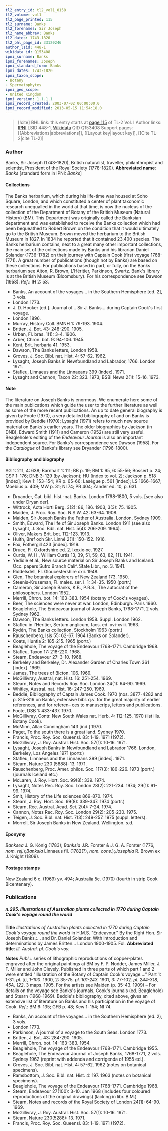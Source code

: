 ```yaml
---
tl2_entry_id: tl2_vol1_0158
tl2_volume: vol1
tl2_page_printed: 115
tl2_surname: Banks
tl2_forenames: Sir Joseph
tl2_name_abbrev: Banks
tl2_dates: 1743-1820
tl2_bhl_page_id: 33120246
author_lsid: 448-1
wikidata_id: Q153408
ipni_surname: Banks
ipni_forenames: Joseph
ipni_standard_form: Banks
ipni_dates: 1743-1820
ipni_taxon_scope: 
- Botany
- Spermatophytes
ipni_geo_scope: 
- United Kingdom
ipni_version: 1.1.1.1
ipni_record_created: 2003-07-02 00:00:00.0
ipni_record_modified: 2013-05-15 11:54:18.0
---
```


> [!cite] BHL link: this entry starts at [page 115](https://www.biodiversitylibrary.org/page/33120246) of TL-2 Vol. I
> Author links: [IPNI](https://www.ipni.org/a/448-1) LSID 448-1, [Wikidata](https://www.wikidata.org/wiki/Q153408) QID Q153408
> Support pages: [[Abbreviations|abbreviations]], [[Layout key|layout key]], [[Cite TL-2|cite TL-2]]

### Author

Banks, Sir Joseph (1743-1820), British naturalist, traveller, philanthropist and scientist, President of the Royal Society (1778-1820). 
**Abbreviated name**: *Banks* \[standard form in IPNI: *Banks*\]

#### Collections

The Banks herbarium, which during his life-time was housed at Soho Square, London, and which constituted a center of plant taxonomic research unequalled in the world at that time, is now the nucleus of the collection of the Department of Botany of the British Museum (Natural History) (BM). This Department was originally called the Banksian department and was established to receive the Banks collection which had been bequeathed to Robert Brown on the condition that it would ultimately go to the British Museum. Brown moved the herbarium to the British Museum in 1827. In 1834 he reported that it contained 23.400 species. The Banks herbarium contains, next to a great many other important collections, the main set of the collections made by Banks and his librarian Daniel Solander (1736-1782) on their journey with Captain Cook (first voyage 1768-1771). A great number of publications (though not by Banks) are based on these collections.
For publications based in part, or fully, on the Banks herbarium see Aiton, R. Brown, L'Héritier, Parkinson, Swartz.
Bank's library is at the British Museum (Bloomsbury). For his correspondence see Dawson (1958).
*Ref*.: IH 2: 53.
- Banks, An account of the voyages... in the Southern Hemisphere \[ed. 2\], 3 vols.
- London 1773.
- J. D. Hooker \[ed.\]. Journal of... Sir J. Banks... during Captain Cook's first voyage.
- London 1896.
- Murray, History Coll. BMNH 1: 79-193. 1904.
- Britten, J. Bot. 43: 248-290. 1905.
- Urban, Fl. bras. 1(1): 3-4. 1906.
- Arber, Chron. bot. 9: 94-106. 1945.
- Kent, Brit. herbaria 41. 1953.
- Dawson, The Banks letters, London 1958.
- Groves, J. Soc. Bibl. nat. Hist. 4: 57-62. 1962.
- Lysaght, Joseph Banks in Newfoundland and Labrador, 1766. London 1971.
- Stafleu, Linnaeus and the Linnaeans 399 (index). 1971.
- Lysaght and Cannon, Taxon 22: 323. 1973; BSBI News 2(1): 15-16. 1973.

#### Note

The literature on Joseph Banks is enormous. We enumerate here some of the main publications which guide the user to the further literature as well as some of the more recent publications. An up to date general biography is given by Foote (1970), a very detailed bibliography of and on Banks is provided by Beddie (1970); Lysaght (1971) refers to much new source material on Banks's earlier years. The older biographies by Jackson (in DNB), Edward Smith (1911) and Cameron (1952) are still very useful. Beaglehole's editing of the *Endeavour Journal* is also an important independent source. For Banks's correspondence see Dawson (1958). For the *Catalogue* of Banks's library see Dryander (1796-1800).

#### Bibliography and biography

AG 1: 211, 4: 638; Barnhart 1: 111; BB p. 19; BM 1: 95, 6: 55-56; Bossert p. 24; CSP 1: 176; DNB 3: 129 (by Jackson); HU \[index to vol. 2\]; Jackson p. 518 \[index\]; Kew 1: 153-154; KR p. 65-66; Lasègue p. 561 \[index\]; LS 1666-1667; Moebius p. 409; MW p. 31; NI 74; PR 404; Zander ed. 10, p. 631.
- Dryander, Cat. bibl. hist.-nat. Banks. London 1798-1800, 5 vols. \[see also under Dryan der\].
- Wittrock, Acta Horti Berg. 3(2): 86, 186. 1903, 3(3): 75. 1905.
- Maiden, J. Proc. Roy. Soc. N.S.W. 42: 63-64. 1908.
- Maiden, Sir Joseph Banks the Father of Australia. London, Sydney 1909.
- Smith, Edward, The life of Sir Joseph Banks. London 1911 (see also Lysaght, J. Soc. Bibl. nat. Hist. 5(4): 206-209. 1964).
- Oliver, Makers Brit. bot. 112-123. 1913.
- Hulth, Bref och Skr. Linné 2(1): 150-152. 1916.
- Fox, Fothergill 423 \[index\]. 1919.
- Druce, Fl. Oxfordshire ed. 2. lxxxix-xc. 1927.
- Curtis, W. H., William Curtis 13, 39, 51, 59, 63, 82, 111. 1941.
- Yedidie et al., New source material on Sir Joseph Banks and Iceland. Occ. papers Sutro Branch Calif. State Libr., no. 3. 1941.
- Riddelsdell, Fl. Gloucestershire cxii. 1948.
- Glen, The botanical explorers of New Zealand 173. 1950.
- Steenis-Kruseman, Fl. males. ser. I. 1: 34-35. 1950 (portr.)
- Cameron, Sir Joseph Banks, K.B., P.R.S., The autocrat of the philosophers. London 1952.
- Merrill, Chron. bot. 14: 163-383. 1954 (botany of Cook's voyages).
- Beer, The sciences were never at war. London, Edinburgh. Paris 1960.
- Beaglehole, The Endeavour journal of Joseph Banks, 1768-1771, 2 vols. Sydney 1962.
- Dawson, The Banks letters. London 1958. Suppl. London 1962.
- Stafleu in l'Heritier, Sertum anglicum, facs. ed. xvi-xviii. 1963.
- Rydén, The Banks collection. Stockholm 1963 (portr.)
- Rauschenberg, Isis 55: 62-67. 1964 (Banks on Solander).
- Coats, Huntia 2: 185-215. 1965 (portr.)
- Beaglehole, The voyage of the Endeavour 1768-1771. Cambridge 1968.
- Stafleu, Taxon 17: 218-220. 1968.
- Stearn, Endeavour 27: 3-10. 1968.
- Berkeley and Berkeley, Dr. Alexander Garden of Charles Town 361 \[index\]. 1969.
- James, The trees of Bicton. 106. 1969.
- McGillivray, Austral, nat. Hist. 16: 251-254. 1969.
- Stearn, Notes and Records Roy. Soc. London 24(1): 64-90. 1969.
- Whitley, Austral. nat. Hist. 16: 247-250. 1969.
- Beddie, Bibliography of Captain James Cook. 1970 (nos. 3877-4282 and p. 815-816 on Banks, extensive bibl. q.v. for the great majority of earlier references, and for referen– ces to manuscrips, letters and publications.
- Foote, DSB 1: 433-437. 1970.
- McGillivray, Contr. New South Wales nat. Herb. 4: 112-125. 1970 (list ills. Botany Cook).
- McMinn, Allan Cunningham 143 \[ind.\] 1970.
- Paget, To the south there is a great land. Sydney 1970.
- Francis, Proc. Roy. Soc. Queensl. 83: 1-19. 1971 (1972).
- McGillivray, J. Roy. Austral. Hist. Soc. 57(1): 10-16. 1971.
- Lysaght, Joseph Banks in Newfoundland and Labrador 1766. London, Berkeley, Los Angeles 1971 (portr.)
- Stafleu, Linnaeus and the Linnaeans 399 \[index\]. 1971.
- Stearn, Nature 230 (5888): 13. 1971.
- Rauschenberg, Proc. Amer. philos. Soc. 117(3): 186-226. 1973 (portr.) (journals Iceland etc.)
- McLaren, J. Roy. Hort. Soc. 99(8): 339. 1974.
- Lysaght, Notes Rec. Roy. Soc. London 28(2): 221-234. 1974; 29(1): 91-99. 1974.
- Smit, History of the Life sciences 869-870. 1974.
- Stearn, J. Roy. Hort. Soc. 99(8): 339-347. 1974 (portr.)
- Stearn, Rec. Austral. Acad. Sci. 2(4): 7-24. 1974.
- Cannon, Notes Rec. Roy. Soc. London 29(2): 205-230. 1975.
- Teigen, J. Soc. Bibl. nat. Hist. 7(3): 249-257. 1975 (suppl. letters).
- Morrell, Sir Joseph Banks in New Zealand. Wellington. s.d.

#### Eponymy

*Banksea* J. G. König (1783); *Banksia* J.R. Forster & J. G. A. Forster (1776, *nom. rej.*);*Banksia* Linnaeus fil. (1782(?), *nom. cons.*);*Josephia* R. Brown ex J. Knight (1809).

#### Postage stamps

New Zealand 6 c. (1969) yv. 494; Australia 5c. (1970) (fourth in strip Cook Bicentenary).

### Publications

##### n.295. Illustrations of Australian plants collected in 1770 during Captain Cook's voyage round the world

**Title**
*Illustrations of Australian plants collected in 1770 during Captain Cook's voyage round the world* in H.M.S. "Endeavour." By the Right Hon. Sir Joseph Banks,:... and Dr. Daniel Solander. With introduction and determinations by James Britten... London 1900-1905. Fol.
**Abbreviated title**: *Ill. Austral. pl. Cook's voy.*

**Notes**
*Publ*.:. series of lithographic reproductions of copper-plates engraved after the original paintings at BM by F. P. Nodder, James Miller, J. F. Miller and John Clevely. Published in three parts of which part 1 and 2 were entitled "Illustration of the Botany of Captain Cook's voyage...."
Part 1: 1-31. *pl*. \[*i*\], *1-100*. 1900,
2: 35-75. *pl. 101-243.* 1901,
3: 77-102. *pl. 244-318, 45A, 122*, 3 maps. 1905.
For the artists see Maiden (p. 35-43. 1909) – For details on the voyage see Banks's journals, Cook's journals (ed. Beaglehole) and Stearn (1968-1969). Beddie's bibliography, cited above, gives an extensive list of literature on Banks and his participation in the voyage of Cook.
*Ref*.: BM 6: 135; GFB p. 48; Kew 1: 154; NI 74.
- Banks, An account of the voyages... in the Southern Hemisphere (ed. 2), 3 vols.
- London 1773.
- Parkinson, A journal of a voyage to the South Seas. London 1773.
- Britten, J. Bot. 43: 284-290. 1905.
- Merrill, Chron. bot. 14: 163-383. 1954.
- Beaglehole, The voyage of the Endeavour 1768-1771. Cambridge 1955.
- Beaglehole, The Endeavour Journal of Joseph Banks, 1768-1771, 2 vols. Sydney 1962 (reprint with addenda and corrigenda of 1955 ed.).
- Groves, J. Soc. Bibl. nat. Hist. 4: 57-62. 1962 (notes on botanical specimens).
- Ramsbottom, J. Soc. Bibl. nat. Hist. 4: 197. 1963 (notes on botanical specimens).
- Beaglehole, The voyage of the Endeavour 1768-1771. Cambridge 1968.
- Stearn, Endeavour 27(100): 3-10. Jan 1968 (includes four coloured reproductions of the original drawings) (lacking in libr. B.M.)
- Stearn, Notes and records of the Royal Society of London 24(1): 64-90. 1969.
- McGillivray, J. Roy. Austral. Hist. Soc. 57(1): 10-16. 1971.
- Stearn, Nature 230(5288): 13. 1971.
- Francis, Proc. Roy. Soc. Queensl. 83: 1-19. 1971 (1972).

